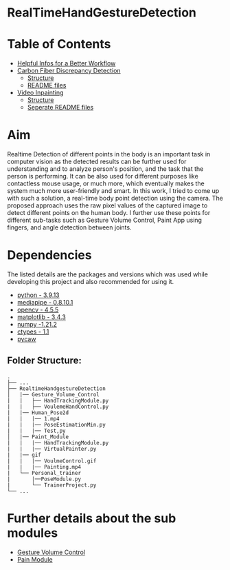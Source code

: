# RealTimeHandGestureDetection

# Table of Contents
- [Helpful Infos for a Better Workflow](#helpful-information-for-a-better-workflow)
- [Carbon Fiber Discrepancy Detection](#carbon-fiber-discrepancy-detection)
    - [Structure](#cfdd-structure)
    - [README files](#cfdd-readme-files)
- [Video Inpainting](#video-inpainting)
    - [Structure](#structure)
    - [Seperate README files](#there-are-seperate-readme-files-for-all-three-approaches)

# Aim
Realtime Detection of different points in the body is an important task in computer vision as the detected results can be further used for understanding and to analyze person's position, and the task that the person is performing. It can be also used for different purposes like contactless mouse usage, or much more, which eventually makes the system much more user-friendly and smart. In this work, I tried to come up with such a solution, a real-time body point detection using the camera. The proposed approach uses the raw pixel values of the captured image to detect different points on the human body. I further use these points for different sub-tasks such as Gesture Volume Control, Paint App using fingers, and angle detection between joints.

# Dependencies
The listed details are the packages and versions which was used while developing this project and also recommended for using it.
* [python - 3.9.13 ](https://www.python.org/downloads/release/python-3913/)
* [mediapipe - 0.8.10.1](https://pypi.org/project/mediapipe/)
* [opencv - 4.5.5](https://opencv.org/opencv-4-5-5/)
* [matplotlib - 3.4.3](https://matplotlib.org/3.4.3/contents.html)
* [numpy -1.21.2](https://numpy.org/doc/stable/release/1.21.2-notes.html)
* [ctypes - 1.1](https://pypi.org/project/ctypes/)
* [pycaw](https://pypi.org/project/pycaw/)

## Folder Structure:
    .
    ├── ...
    ├── RealtimeHandgestureDetection
    │   |── Gesture_Volume_Control   
    |   |   ├── HandTrackingModule.py
    |   |   ├── VoulemeHandControl.py
    |   |── Human_Pose2d
    |   |   |── 1.mp4
    |   |   |── PoseEstimationMin.py
    |   |   |── Test,py
    │   |── Paint_Module
    |   |   |── HandTrackingModule.py
    |   |   |── VirtualPainter.py
    |   |── gif
    |   |   |── VoulmeControl.gif
    |   |   |── Painting.mp4
    |   └── Personal_trainer
    |       |──PoseModule.py
    |       └── TrainerProject.py
    └── ...

# Further details about the sub modules
* [Gesture Volume Control](https://github.com/SubramanyaGurumurthy/RealTimeHandgestureDetection/blob/main/Gesture_Volume_Control/README.md)
* [Pain Module](https://github.com/SubramanyaGurumurthy/RealTimeHandgestureDetection/blob/main/Paint_Module/README.md)
     
